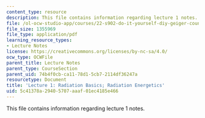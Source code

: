 ```yaml
---
content_type: resource
description: This file contains information regarding lecture 1 notes.
file: /ol-ocw-studio-app/courses/22-s902-do-it-yourself-diy-geiger-counters-january-iap-2015/5c41378a29405707aaaf01ec4185e466_MIT22_S902IAP15_lec01.pdf
file_size: 1355969
file_type: application/pdf
learning_resource_types:
- Lecture Notes
license: https://creativecommons.org/licenses/by-nc-sa/4.0/
ocw_type: OCWFile
parent_title: Lecture Notes
parent_type: CourseSection
parent_uid: 74b4f0cb-ca11-78d1-5cb7-2114df36247a
resourcetype: Document
title: 'Lecture 1: Radiation Basics; Radiation Energetics'
uid: 5c41378a-2940-5707-aaaf-01ec4185e466
---
```

This file contains information regarding lecture 1 notes.